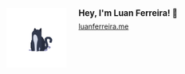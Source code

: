 <div style="display:flex;align-items:flex-start;gap:24px;">
  <img src="Loader cat.gif" alt="Loader Cat Animation" width="120" />
  <div style="display:flex;flex-direction:column;align-items:flex-start;">
    <span style="font-size:1.2em;font-weight:bold;">Hey, I'm Luan Ferreira! 👋</span>
    <a href="https://luanferreira.me" style="margin-top:8px;">luanferreira.me</a>
  </div>
</div>
